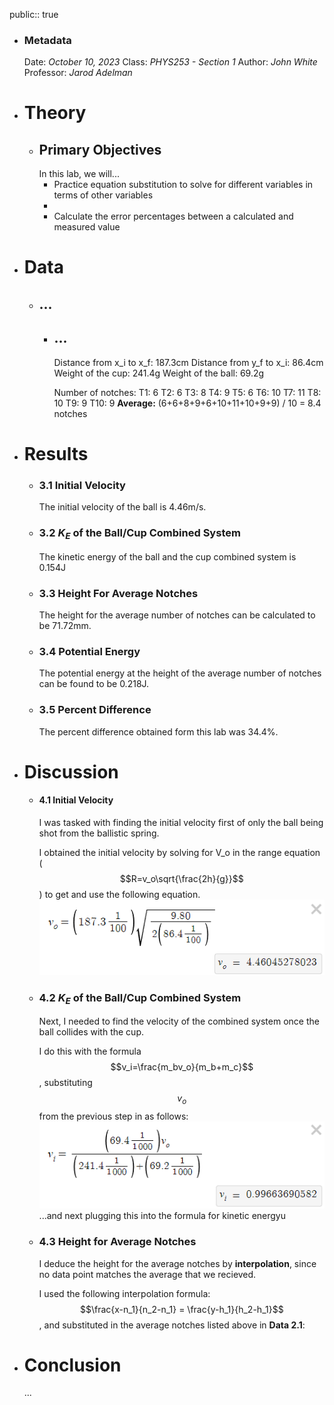 public:: true

- ### Metadata
  Date: *October 10, 2023*
  Class: *PHYS253 - Section 1*
  Author: *John White*
  Professor: *Jarod Adelman*
- # Theory
	- ## Primary Objectives
	  In this lab, we will...
	  * Practice equation substitution to solve for different variables in terms of other variables
	  * 
	  * Calculate the error percentages between a calculated and measured value
- # Data
	- ## ...
		- ## ...
		  Distance from x_i to x_f: 187.3cm
		  Distance from y_f to x_i: 86.4cm
		  Weight of the cup: 241.4g
		  Weight of the ball: 69.2g
		  
		  Number of notches: 
		  T1: 6
		  T2: 6
		  T3: 8
		  T4: 9
		  T5: 6
		  T6: 10
		  T7: 11
		  T8: 10
		  T9: 9
		  T10: 9
		  **Average:** (6+6+8+9+6+10+11+10+9+9) / 10 = 8.4 notches
- # Results
	- ### 3.1 Initial Velocity
	  The initial velocity of the ball is 4.46m/s.
	- ### 3.2 $K_E$ of the Ball/Cup Combined System
	  The kinetic energy of the ball and the cup combined system is 0.154J
	- ### 3.3 Height For Average Notches
	  The height for the average number of notches can be calculated to be 71.72mm.
	- ### 3.4 Potential Energy
	  The potential energy at the height of the average number of notches can be found to be 0.218J.
	- ### 3.5 Percent Difference
	  The percent difference obtained form this lab was 34.4%.
- # Discussion
	- #### 4.1 Initial Velocity
	  I was tasked with finding the initial velocity first of only the ball being shot from the ballistic spring.
	  
	  I obtained the initial velocity by solving for V_o in the range equation ($$R=v_o\sqrt{\frac{2h}{g}}$$) to get and use the following equation.
	  ![image.png](../assets/image_1700001409875_0.png)
	- ### 4.2 $K_E$ of the Ball/Cup Combined System
	  Next, I needed to find the velocity of the combined system once the ball collides with the cup.
	  
	  I do this with the formula $$v_i=\frac{m_bv_o}{m_b+m_c}$$, substituting $$v_o$$ from the previous step in as follows:
	  ![image.png](../assets/image_1700001626316_0.png)
	  ...and next plugging this into the formula for kinetic energyu
	- ### 4.3 Height for Average Notches
	  I deduce the height for the average notches by **interpolation**, since no data point matches the average that we recieved.
	  
	  I used the following interpolation formula: $$\frac{x-n_1}{n_2-n_1} = \frac{y-h_1}{h_2-h_1}$$, and substituted in the average notches listed above in **Data 2.1**:
- # Conclusion
  ...
